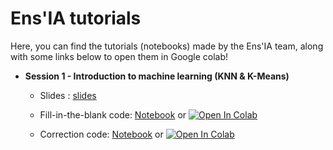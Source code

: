 # Ens'IA tutorials

Here, you can find the tutorials (notebooks) made by the Ens'IA team, along with some links below to open them in Google colab!

- **Session 1 - Introduction to machine learning (KNN & K-Means)**
  - Slides : [slides](https://github.com/YannSia/tutorials/blob/master/session1/session1.pdf)  
  
  - Fill-in-the-blank code: [Notebook](https://github.com/YannSia/tutorials/blob/master/session1/session1.ipynb) or [![Open In Colab](https://colab.research.google.com/assets/colab-badge.svg)](https://colab.research.google.com/github/yannsia/tutorials/blob/master/session1/session1.ipynb)  
  
  - Correction code: [Notebook](https://github.com/YannSia/tutorials/blob/master/session1/session1_correction.ipynb) or [![Open In Colab](https://colab.research.google.com/assets/colab-badge.svg)](https://colab.research.google.com/github/yannsia/tutorials/blob/master/session1/session1_correction.ipynb)